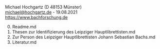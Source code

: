 
Michael Hochgartz (D 48153 Münster)  
michael@hochgartz.de - 19.08.2021  
https://www.bachforschung.de  


0. Readme.md
1. Thesen zur Identifizierung des Leipziger Hauptlibrettisten.md
2. Zur Person des Leipziger Hauptlibrettisten Johann Sebastian Bachs.md
3. Literatur.md